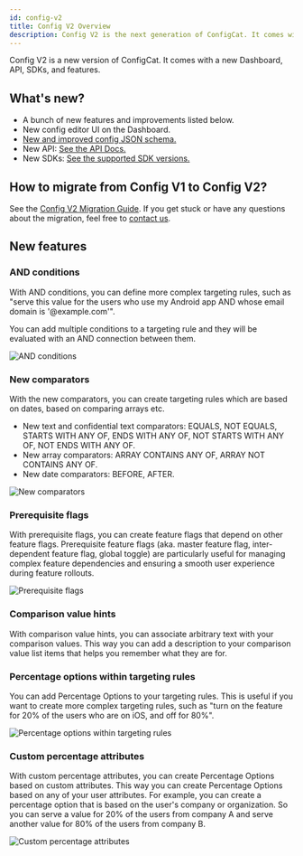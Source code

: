 ```yaml
---
id: config-v2
title: Config V2 Overview
description: Config V2 is the next generation of ConfigCat. It comes with a new Dashboard, API, SDKs and features.
---
```


Config V2 is a new version of ConfigCat. It comes with a new Dashboard, API, SDKs, and features.

## What's new?

- A bunch of new features and improvements listed below.
- New config editor UI on the Dashboard.
- [New and improved config JSON schema.](https://github.com/configcat/config-json)
- New API: [See the API Docs.](https://api.configcat.com/docs/)
- New SDKs: [See the supported SDK versions.](/advanced/config-v2-sdk-compatibility)

## How to migrate from Config V1 to Config V2?

See the [Config V2 Migration Guide](/advanced/config-v2-migration-guide). If you get stuck or have any questions about the migration, feel free to [contact us](https://configcat.com/support/).

## New features

### AND conditions

With AND conditions, you can define more complex targeting rules, such as "serve this value for the users who use my Android app AND whose email domain is '@example.com'".

You can add multiple conditions to a targeting rule and they will be evaluated with an AND connection between them.

![AND conditions](/assets/config-v2/and-conditions.jpg)

### New comparators

With the new comparators, you can create targeting rules which are based on dates, based on comparing arrays etc.

- New text and confidential text comparators: EQUALS, NOT EQUALS, STARTS WITH ANY OF, ENDS WITH ANY OF, NOT STARTS WITH ANY OF, NOT ENDS WITH ANY OF.
- New array comparators: ARRAY CONTAINS ANY OF, ARRAY NOT CONTAINS ANY OF.
- New date comparators: BEFORE, AFTER.

![New comparators](/assets/config-v2/new-comparators.jpg)

### Prerequisite flags

With prerequisite flags, you can create feature flags that depend on other feature flags. Prerequisite feature flags (aka. master feature flag, inter-dependent feature flag, global toggle) are particularly useful for managing complex feature dependencies and ensuring a smooth user experience during feature rollouts.

![Prerequisite flags](/assets/config-v2/prerequisite-flags.jpg)

### Comparison value hints

With comparison value hints, you can associate arbitrary text with your comparison values. This way you can add a description to your comparison value list items that helps you remember what they are for.

### Percentage options within targeting rules

You can add Percentage Options to your targeting rules. This is useful if you want to create more complex targeting rules, such as "turn on the feature for 20% of the users who are on iOS, and off for 80%".

![Percentage options within targeting rules](/assets/config-v2/percentage-options-within-targeting-rules.jpg)

### Custom percentage attributes

With custom percentage attributes, you can create Percentage Options based on custom attributes. This way you can create Percentage Options based on any of your user attributes. For example, you can create a percentage option that is based on the user's company or organization. So you can serve a value for 20% of the users from company A and serve another value for 80% of the users from company B.

![Custom percentage attributes](/assets/config-v2/custom-percentage-attributes.jpg)